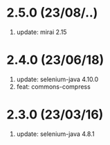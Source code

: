 # 2.5.0 (23/08/..)

1.  update: mirai 2.15

# 2.4.0 (23/06/18)

1.  update: selenium-java 4.10.0
2.  feat: commons-compress

# 2.3.0 (23/03/16)

1.  update: selenium-java 4.8.1